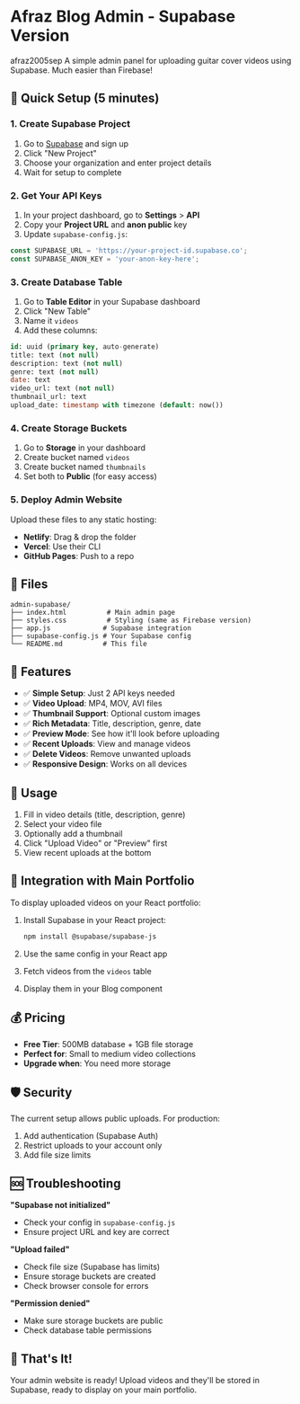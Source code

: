 # Afraz Blog Admin - Supabase Version
afraz2005sep
A simple admin panel for uploading guitar cover videos using Supabase. Much easier than Firebase!

## 🚀 Quick Setup (5 minutes)

### 1. Create Supabase Project

1. Go to [Supabase](https://supabase.com/) and sign up
2. Click "New Project"
3. Choose your organization and enter project details
4. Wait for setup to complete

### 2. Get Your API Keys

1. In your project dashboard, go to **Settings** > **API**
2. Copy your **Project URL** and **anon public** key
3. Update `supabase-config.js`:

```javascript
const SUPABASE_URL = 'https://your-project-id.supabase.co';
const SUPABASE_ANON_KEY = 'your-anon-key-here';
```

### 3. Create Database Table

1. Go to **Table Editor** in your Supabase dashboard
2. Click "New Table"
3. Name it `videos`
4. Add these columns:

```sql
id: uuid (primary key, auto-generate)
title: text (not null)
description: text (not null)
genre: text (not null)
date: text
video_url: text (not null)
thumbnail_url: text
upload_date: timestamp with timezone (default: now())
```

### 4. Create Storage Buckets

1. Go to **Storage** in your dashboard
2. Create bucket named `videos`
3. Create bucket named `thumbnails`
4. Set both to **Public** (for easy access)

### 5. Deploy Admin Website

Upload these files to any static hosting:
- **Netlify**: Drag & drop the folder
- **Vercel**: Use their CLI
- **GitHub Pages**: Push to a repo

## 📁 Files

```
admin-supabase/
├── index.html          # Main admin page
├── styles.css          # Styling (same as Firebase version)
├── app.js             # Supabase integration
├── supabase-config.js # Your Supabase config
└── README.md          # This file
```

## 🎯 Features

- ✅ **Simple Setup**: Just 2 API keys needed
- ✅ **Video Upload**: MP4, MOV, AVI files
- ✅ **Thumbnail Support**: Optional custom images
- ✅ **Rich Metadata**: Title, description, genre, date
- ✅ **Preview Mode**: See how it'll look before uploading
- ✅ **Recent Uploads**: View and manage videos
- ✅ **Delete Videos**: Remove unwanted uploads
- ✅ **Responsive Design**: Works on all devices

## 🔧 Usage

1. Fill in video details (title, description, genre)
2. Select your video file
3. Optionally add a thumbnail
4. Click "Upload Video" or "Preview" first
5. View recent uploads at the bottom

## 🔗 Integration with Main Portfolio

To display uploaded videos on your React portfolio:

1. Install Supabase in your React project:
   ```bash
   npm install @supabase/supabase-js
   ```

2. Use the same config in your React app
3. Fetch videos from the `videos` table
4. Display them in your Blog component

## 💰 Pricing

- **Free Tier**: 500MB database + 1GB file storage
- **Perfect for**: Small to medium video collections
- **Upgrade when**: You need more storage

## 🛡️ Security

The current setup allows public uploads. For production:
1. Add authentication (Supabase Auth)
2. Restrict uploads to your account only
3. Add file size limits

## 🆘 Troubleshooting

**"Supabase not initialized"**
- Check your config in `supabase-config.js`
- Ensure project URL and key are correct

**"Upload failed"**
- Check file size (Supabase has limits)
- Ensure storage buckets are created
- Check browser console for errors

**"Permission denied"**
- Make sure storage buckets are public
- Check database table permissions

## 🎉 That's It!

Your admin website is ready! Upload videos and they'll be stored in Supabase, ready to display on your main portfolio. 